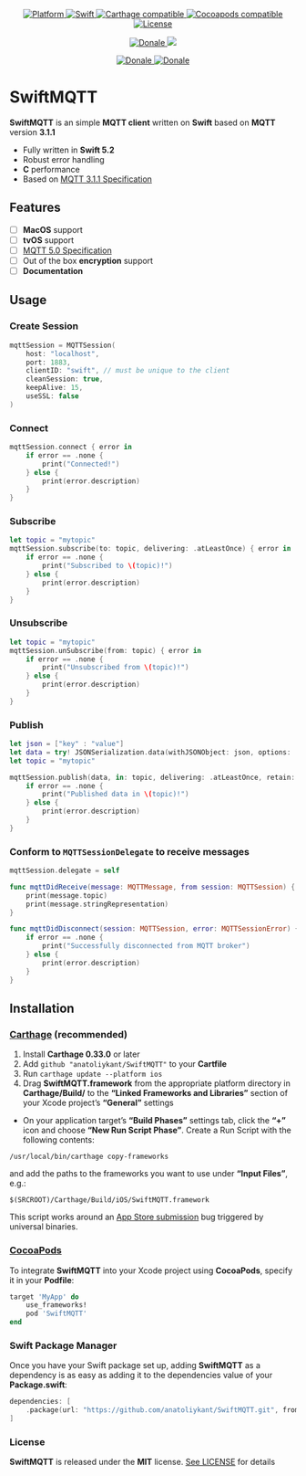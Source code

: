 <p align="center">
    <a href="http://cocoadocs.org/docsets/SwiftyVK">
        <img src="https://img.shields.io/badge/Platform-iOS-lightgrey.svg" alt="Platform">
    </a>
    <a href="https://developer.apple.com/swift/">
        <img src="https://img.shields.io/badge/Swift-5.2.0-orange.svg?style=flat" alt="Swift">
    </a>
    <a href="https://github.com/Carthage/Carthage">
        <img src="https://img.shields.io/badge/Carthage-Supported-brightgreen.svg" alt="Carthage compatible">
    </a>
    <a href="http://cocoapods.org/pods/SwiftMQTT">
        <img src="https://img.shields.io/cocoapods/v/SwiftMQTT.svg?style=flat" alt="Cocoapods compatible">
    </a>
    <a href="./LICENSE.txt">
        <img src="https://img.shields.io/badge/license-MIT-lightgrey.svg" alt="License">
    </a>
</p>
<p align="center">
    <a href="https://travis-ci.org/github/anatoliykant/SwiftMQTT">
        <img src="https://travis-ci.org/anatoliykant/SwiftMQTT.svg?branch=develop" alt="Donale">
   </a>
   <a href="https://codecov.io/gh/anatoliykant/SwiftMQTT">
        <img src="https://codecov.io/gh/anatoliykant/SwiftMQTT/branch/develop/graph/badge.svg" />
    </a>
</p>
<p align="center">
    <a href="https://twitter.com/intent/tweet?text=Wow:&url=https%3A%2F%2Fgithub.com%2Fanatoliykant%2FSwiftMQTT">
        <img src="https://img.shields.io/twitter/url?style=social&url=https%3A%2F%2Ftwitter.com%2FKantAnatoliy" alt="Donale">
   </a>
   <a href="https://paypal.me/kantAnatoliy?locale.x=ru_RU">
    <img src="https://img.shields.io/badge/Donate-💰-lightblue.svg" alt="Donale">
   </a>
</p>

# SwiftMQTT

**SwiftMQTT** is an simple **MQTT client** written on **Swift** based on **MQTT** version **3.1.1**

* Fully written in **Swift 5.2**
* Robust error handling
* **C** performance
* Based on [MQTT 3.1.1 Specification](http://docs.oasis-open.org/mqtt/mqtt/v3.1.1/os/mqtt-v3.1.1-os.html)

## Features

- [ ] **MacOS** support
- [ ] **tvOS** support
- [ ] [MQTT 5.0 Specification](http://docs.oasis-open.org/mqtt/mqtt/v5.0/mqtt-v5.0.html)
- [ ] Out of the box **encryption** support
- [ ] **Documentation**

## Usage

### Create Session
```swift
mqttSession = MQTTSession(
	host: "localhost",
	port: 1883,
	clientID: "swift", // must be unique to the client
	cleanSession: true,
	keepAlive: 15,
	useSSL: false
)
```

### Connect
```swift
mqttSession.connect { error in
    if error == .none {
        print("Connected!")
    } else {
        print(error.description)
    }
}
```

### Subscribe
```swift
let topic = "mytopic" 
mqttSession.subscribe(to: topic, delivering: .atLeastOnce) { error in
    if error == .none {
        print("Subscribed to \(topic)!")
    } else {
        print(error.description)
    }
}
```

### Unsubscribe
```swift
let topic = "mytopic"
mqttSession.unSubscribe(from: topic) { error in
    if error == .none {
        print("Unsubscribed from \(topic)!")
    } else {
        print(error.description)
    }
}
```

### Publish

```swift
let json = ["key" : "value"]
let data = try! JSONSerialization.data(withJSONObject: json, options: .prettyPrinted)
let topic = "mytopic"

mqttSession.publish(data, in: topic, delivering: .atLeastOnce, retain: false) { error in
    if error == .none {
        print("Published data in \(topic)!")
    } else {
        print(error.description)
    }
}
```

### Conform to `MQTTSessionDelegate` to receive messages 
```swift
mqttSession.delegate = self
```
```swift
func mqttDidReceive(message: MQTTMessage, from session: MQTTSession) {
    print(message.topic)
    print(message.stringRepresentation)
}
```
```swift
func mqttDidDisconnect(session: MQTTSession, error: MQTTSessionError) {
    if error == .none {
        print("Successfully disconnected from MQTT broker")
    } else {
        print(error.description)
    }
}
```

## Installation

### [Carthage](https://github.com/Carthage/Carthage) (recommended)

1. Install **Carthage 0.33.0** or later
2. Add `github "anatoliykant/SwiftMQTT"` to your **Cartfile**
3. Run `carthage update --platform ios`
4. Drag **SwiftMQTT.framework** from the appropriate platform directory in **Carthage/Build/** to the **“Linked Frameworks and Libraries”** section of your Xcode project’s **“General”** settings

*  On your application target’s **“Build Phases”** settings tab, click the **“+”** icon and choose **“New Run Script Phase”**. Create a Run Script with the following contents:
```
/usr/local/bin/carthage copy-frameworks
```
and add the paths to the frameworks you want to use under **“Input Files”**, e.g.:
```
$(SRCROOT)/Carthage/Build/iOS/SwiftMQTT.framework
```
This script works around an [App Store submission](http://www.openradar.me/radar?id=6409498411401216) bug triggered by universal binaries.


### [CocoaPods](https://github.com/CocoaPods/CocoaPods)

To integrate **SwiftMQTT** into your Xcode project using **CocoaPods**, specify it in your **Podfile**:

````ruby
target 'MyApp' do
    use_frameworks!
    pod 'SwiftMQTT'
end
````

### Swift Package Manager

Once you have your Swift package set up, adding **SwiftMQTT** as a dependency is as easy as adding it to the dependencies value of your **Package.swift**:

```swift
dependencies: [
    .package(url: "https://github.com/anatoliykant/SwiftMQTT.git", from: "3.0.0")
]
```
### License

**SwiftMQTT** is released under the **MIT** license. [See LICENSE](https://github.com/anatoliykant/SwiftMQTT/blob/develop/LICENSE) for details
